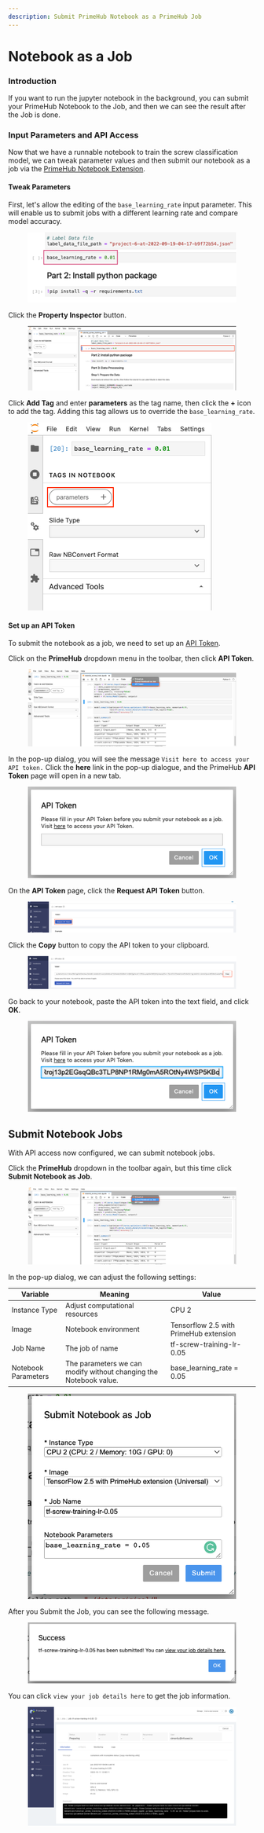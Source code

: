```yaml
---
description: Submit PrimeHub Notebook as a PrimeHub Job
---
```


# Notebook as a Job

### Introduction

If you want to run the jupyter notebook in the background, you can submit your PrimeHub Notebook to the Job, and then we can see the result after the Job is done.

### Input Parameters and API Access

Now that we have a runnable notebook to train the screw classification model, we can tweak parameter values and then submit our notebook as a job via the [PrimeHub Notebook Extension](../../user-guide/start-notebook/primehub-notebook-extension.md).

#### Tweak Parameters

First, let's allow the editing of the `base_learning_rate` input parameter. This will enable us to submit jobs with a different learning rate and compare model accuracy.

<figure><img src="../../.gitbook/assets/primehub-end-to-end-tutorial-base-learning-rate.png" alt=""><figcaption></figcaption></figure>

Click the **Property Inspector** button.

<figure><img src="../../.gitbook/assets/primehub-end-to-end-tutorial-property-inspector-sm.png" alt=""><figcaption></figcaption></figure>

Click **Add Tag** and enter **parameters** as the tag name, then click the **+** icon to add the tag. Adding this tag allows us to override the `base_learning_rate`.

<figure><img src="../../.gitbook/assets/primehub-end-to-end-tutorial-property-inspector-parameters.png" alt=""><figcaption></figcaption></figure>

#### **Set up an API Token**

To submit the notebook as a job, we need to set up an [API Token](../../user-guide/generate-an-primehub-api-token.md).

Click on the **PrimeHub** dropdown menu in the toolbar, then click **API Token**.

<figure><img src="../../.gitbook/assets/primehub-end-to-end-tutorial-extension-api-token.png" alt=""><figcaption></figcaption></figure>

In the pop-up dialog, you will see the message `Visit here to access your API token.` Click the **here** link in the pop-up dialogue, and the PrimeHub **API Token** page will open in a new tab.

<figure><img src="../../.gitbook/assets/ph-extension-token.png" alt=""><figcaption></figcaption></figure>

On the **API Token** page, click the **Request API Token** button.

<figure><img src="../../.gitbook/assets/tutorial_request_api_token.png" alt=""><figcaption></figcaption></figure>

Click the **Copy** button to copy the API token to your clipboard.

<figure><img src="../../.gitbook/assets/tutorial_copy_api_token.png" alt=""><figcaption></figcaption></figure>

Go back to your notebook, paste the API token into the text field, and click **OK**.

<figure><img src="../../.gitbook/assets/primehub-end-to-end-tutorial-extension-api-token-value.png" alt=""><figcaption></figcaption></figure>

## **Submit Notebook Jobs**

With API access now configured, we can submit notebook jobs.

Click the **PrimeHub** dropdown in the toolbar again, but this time click **Submit Notebook as Job**.

<figure><img src="../../.gitbook/assets/primehub-end-to-end-tutorial-extension-submit.png" alt=""><figcaption></figcaption></figure>

In the pop-up dialog, we can adjust the following settings:

| Variable            | Meaning                                                           | Value                                  |
| ------------------- | ----------------------------------------------------------------- | -------------------------------------- |
| Instance Type       | Adjust computational resources                                    | CPU 2                                  |
| Image               | Notebook environment                                              | Tensorflow 2.5 with PrimeHub extension |
| Job Name            | The job of name                                                   | tf-screw-training-lr-0.05              |
| Notebook Parameters | The parameters we can modify without changing the Notebook value. | base\_learning\_rate = 0.05            |

<figure><img src="../../.gitbook/assets/primehub-end-to-end-tutorial-submit-notebook-as-job (1).png" alt=""><figcaption></figcaption></figure>

After you Submit the Job, you can see the following message.

<figure><img src="../../.gitbook/assets/primehub-end-to-end-tutorial-job-submitted.png" alt=""><figcaption></figcaption></figure>

You can click `view your job details here` to get the job information.

<figure><img src="../../.gitbook/assets/primehub-end-to-end-tutorial-job-details.png" alt=""><figcaption></figcaption></figure>
